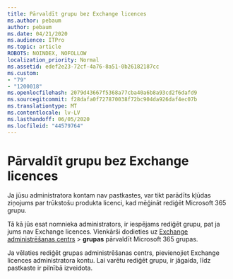 ```yaml
---
title: Pārvaldīt grupu bez Exchange licences
ms.author: pebaum
author: pebaum
ms.date: 04/21/2020
ms.audience: ITPro
ms.topic: article
ROBOTS: NOINDEX, NOFOLLOW
localization_priority: Normal
ms.assetid: edef2e23-72cf-4a76-8a51-0b26182187cc
ms.custom:
- "79"
- "1200018"
ms.openlocfilehash: 2079d43667f5368a77cba40a6b8a93cd2f6dafd9
ms.sourcegitcommit: f28dafa0f727870038f72bc904da926daf4ec07b
ms.translationtype: MT
ms.contentlocale: lv-LV
ms.lasthandoff: 06/05/2020
ms.locfileid: "44579764"
---
```

# <a name="manage-a-group-without-an-exchange-license"></a>Pārvaldīt grupu bez Exchange licences

Ja jūsu administratora kontam nav pastkastes, var tikt parādīts kļūdas ziņojums par trūkstošu produkta licenci, kad mēģināt rediģēt Microsoft 365 grupu.
  
Tā kā jūs esat nomnieka administrators, ir iespējams rediģēt grupu, pat ja jums nav Exchange licences. Vienkārši dodieties uz [Exchange administrēšanas centrs](https://outlook.office365.com/ecp.aspx) \> **grupas** pārvaldīt Microsoft 365 grupas.
  
Ja vēlaties rediģēt grupas administrēšanas centrs, pievienojiet Exchange licences administratora kontu. Lai varētu rediģēt grupu, ir jāgaida, līdz pastkaste ir pilnībā izveidota.
  